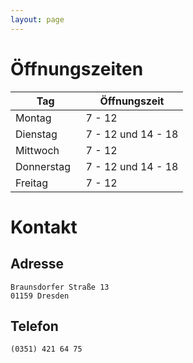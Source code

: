 ```yaml
---
layout: page
---
```


# Öffnungszeiten

| Tag | Öffnungszeit |
| ------------- | ------------- |
| Montag  | 7 - 12 |
| Dienstag   | 7 - 12 und 14 - 18 |
| Mittwoch   | 7 - 12 |
| Donnerstag&nbsp;&nbsp;| 7 - 12 und 14 - 18 |
| Freitag   | 7 - 12 |

# Kontakt

## Adresse

```
Braunsdorfer Straße 13
01159 Dresden
```

## Telefon
```
(0351) 421 64 75
```
